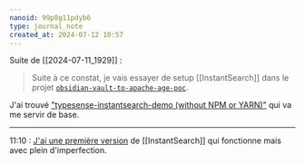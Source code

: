 ```yaml
---
nanoid: 99p8g11pdyb6
type: journal_note
created_at: 2024-07-12 10:57
---
```

Suite de [[2024-07-11_1929]] :

> Suite à ce constat, je vais essayer de setup [[InstantSearch]] dans le projet [`obsidian-vault-to-apache-age-poc`](https://github.com/stephane-klein/obsidian-vault-to-apache-age-poc/tree/typesense).

J'ai trouvé ["typesense-instantsearch-demo (without NPM or YARN)"](https://github.com/typesense/typesense-instantsearch-demo-no-npm-yarn) qui va me servir de base.

---

11:10 : [J'ai une première version](https://github.com/stephane-klein/obsidian-vault-to-apache-age-poc/tree/3bb2b3e8509796ed2e0b94525fa084d6605e1549) de [[InstantSearch]] qui fonctionne mais avec plein d'imperfection.
